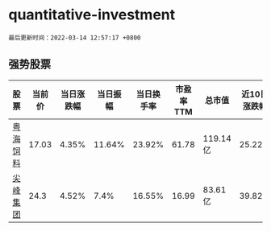 # quantitative-investment

`最后更新时间：2022-03-14 12:57:17 +0800`

## 强势股票

|股票|当前价|当日涨跌幅|当日振幅|当日换手率|市盈率TTM|总市值|近10日涨跌幅|
|----|----|----|----|----|----|----|----|
|[粤海饲料](https://xueqiu.com/S/SZ001313)|17.03|4.35%|11.64%|23.92%|61.78|119.14亿|25.22%|
|[尖峰集团](https://xueqiu.com/S/SH600668)|24.3|4.52%|7.4%|16.55%|16.99|83.61亿|39.82%|
